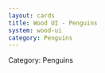 ```yaml
---
layout: cards
title: Wood UI - Penguins
system: wood-ui
category: Penguins
---
```

<div class="alert alert-secondary mb-4"><span class="i18n innerHTML-category">Category: </span><span class="i18n innerHTML-cat-Penguins">Penguins</span></div>
